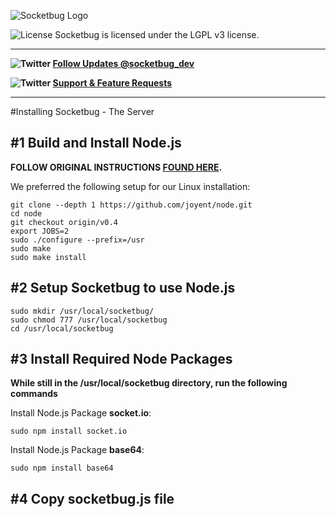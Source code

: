 ![Socketbug Logo](http://github.socketbug.com/logo.png "Socketbug - Web Socket Remote Debuggin")

![License](http://github.socketbug.com/lgplv3.png "LGPL v3 license") Socketbug is licensed under the LGPL v3 license.

---

**![Twitter ](http://github.socketbug.com/twitter.png) [ Follow Updates @socketbug_dev](https://twitter.com/#!/socketbug_dev "Follow Socketbug on Twitter")**

**![Twitter ](http://github.socketbug.com/bug.png) [ Support & Feature Requests](http://socketbug.userecho.com/)**

---

#Installing Socketbug - The Server

## #1 Build and Install Node.js

**FOLLOW ORIGINAL INSTRUCTIONS [FOUND HERE](https://github.com/joyent/node/wiki/Installation "Building and Installing Node.js").**

We preferred the following setup for our Linux installation:

    git clone --depth 1 https://github.com/joyent/node.git
    cd node
    git checkout origin/v0.4
    export JOBS=2
    sudo ./configure --prefix=/usr
    sudo make
    sudo make install

## #2 Setup Socketbug to use Node.js

	sudo mkdir /usr/local/socketbug/
	sudo chmod 777 /usr/local/socketbug
	cd /usr/local/socketbug

## #3 Install Required Node Packages

**While still in the /usr/local/socketbug directory, run the following commands**

Install Node.js Package **socket.io**:

	sudo npm install socket.io

Install Node.js Package **base64**:

	sudo npm install base64
	
## #4 Copy socketbug.js file